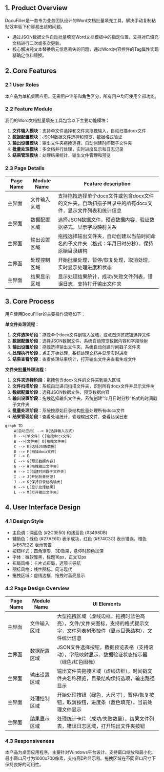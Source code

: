 ## 1. Product Overview
DocuFiller是一款专为业务团队设计的Word文档批量填充工具，解决手动复制粘贴效率低下和容易出错的问题。
- 通过JSON数据文件自动批量填充Word文档模板中的指定位置，支持对已填充文档进行二次或多次更新。
- 核心解决纯文本替换后元信息丢失的问题，通过Word内容控件的Tag属性实现精确定位和替换。

## 2. Core Features

### 2.1 User Roles
本产品为单机桌面应用，无需用户注册和角色区分，所有用户均可使用全部功能。

### 2.2 Feature Module
我们的Word文档批量填充工具包含以下主要功能模块：
1. **文件输入模块**：支持单文件选择和文件夹拖拽输入，自动扫描docx文件
2. **数据配置模块**：JSON数据文件选择和预览，数据格式验证
3. **输出设置模块**：输出文件夹拖拽选择，自动创建时间戳子文件夹
4. **批量处理模块**：多文档并行处理，实时进度显示和日志记录
5. **结果管理模块**：处理结果统计，输出文件管理和预览

### 2.3 Page Details

| Page Name | Module Name | Feature description |
|-----------|-------------|---------------------|
| 主界面 | 文件输入区域 | 支持拖拽选择单个docx文件或包含docx文件的文件夹，自动扫描子目录中的所有docx文件，显示文件列表和统计信息 |
| 主界面 | 数据配置区域 | 选择JSON数据文件，预览数据内容，验证数据格式，显示字段映射关系 |
| 主界面 | 输出设置区域 | 拖拽选择输出文件夹，自动创建以当前时间命名的子文件夹（格式：年月日时分秒），保持原始目录结构 |
| 主界面 | 处理控制区域 | 开始批量处理，暂停/恢复处理，取消处理，实时显示处理进度和状态 |
| 主界面 | 结果显示区域 | 显示处理结果统计，成功/失败文件列表，错误日志，支持打开输出文件夹 |

## 3. Core Process

用户使用DocuFiller的主要操作流程如下：

**单文件处理流程**：
1. **文件选择阶段**：拖拽单个docx文件到输入区域，或点击浏览按钮选择文件
2. **数据配置阶段**：选择JSON数据文件，系统自动预览数据内容和字段映射
3. **输出设置阶段**：拖拽选择输出文件夹，系统自动创建时间戳子文件夹
4. **处理执行阶段**：点击开始处理，系统处理文档并显示实时进度
5. **结果查看阶段**：查看处理结果统计，打开输出文件夹查看生成文件

**文件夹批量处理流程**：
1. **文件夹选择阶段**：拖拽包含docx文件的文件夹到输入区域
2. **文件扫描阶段**：系统自动递归扫描文件夹，识别所有docx文件并显示文件树
3. **数据配置阶段**：选择JSON数据文件，预览数据内容
4. **输出设置阶段**：拖拽选择输出文件夹，系统创建"年月日时分秒"格式的时间戳子文件夹
5. **批量处理阶段**：系统按原始目录结构批量处理所有docx文件
6. **结果管理阶段**：查看处理统计，管理输出文件，查看错误日志

```mermaid
graph TD
    A[启动应用] --> B{选择输入方式}
    B -->|单文件| C[拖拽docx文件]
    B -->|文件夹| D[拖拽文件夹]
    C --> E[选择JSON数据]
    D --> F[扫描docx文件]
    F --> E
    E --> G[预览数据内容]
    G --> H[拖拽输出文件夹]
    H --> I[创建时间戳子文件夹]
    I --> J[开始批量处理]
    J --> K[保持目录结构输出]
    K --> L[显示处理结果]
    L --> M[打开输出文件夹]
```

## 4. User Interface Design
### 4.1 Design Style
- 主色调：深蓝色 (#2C3E50) 和浅蓝色 (#3498DB)
- 辅助色：绿色 (#27AE60) 表示成功，红色 (#E74C3C) 表示错误，橙色 (#E67E22) 表示警告
- 按钮样式：圆角矩形，3D效果，悬停时颜色加深
- 字体：微软雅黑，标题16px，正文12px
- 布局风格：卡片式布局，选项卡导航
- 图标风格：线性图标，简洁现代
- 拖拽区域：虚线边框，拖拽时高亮显示

### 4.2 Page Design Overview

| Page Name | Module Name | UI Elements |
|-----------|-------------|-------------|
| 主界面 | 文件输入区域 | 大型拖拽区域（虚线边框，拖拽时蓝色高亮），文件/文件夹图标，支持的格式提示文字，文件列表树形控件（显示目录结构），文件统计信息 |
| 主界面 | 数据配置区域 | JSON文件选择按钮，数据预览表格（支持滚动），字段映射显示，数据验证状态指示器（绿色/红色图标） |
| 主界面 | 输出设置区域 | 输出文件夹拖拽区域（虚线边框），时间戳文件夹名称预览，目录结构保持选项，输出路径显示 |
| 主界面 | 处理控制区域 | 开始处理按钮（绿色，大尺寸），暂停/恢复按钮，取消按钮，进度条（蓝色填充），当前处理文件显示 |
| 主界面 | 结果显示区域 | 处理统计卡片（成功/失败数量），结果文件列表，错误日志区域，打开输出文件夹按钮 |

### 4.3 Responsiveness
本产品为桌面应用程序，主要针对Windows平台设计，支持窗口缩放和最小化，最小窗口尺寸为1000x700像素，支持高DPI显示器。拖拽区域在不同窗口尺寸下保持良好的可用性。
